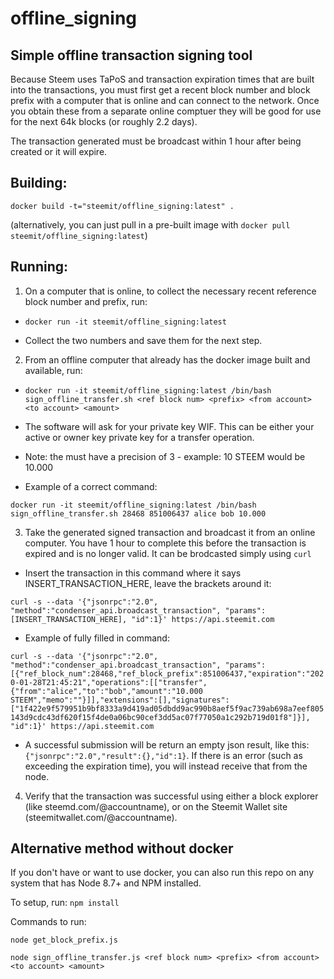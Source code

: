 # offline_signing

## Simple offline transaction signing tool

Because Steem uses TaPoS and transaction expiration times that are built into the transactions, you must first get a recent block number and block prefix with a computer that is online and can connect to the network. Once you obtain these from a separate online comptuer they will be good for use for the next 64k blocks (or roughly 2.2 days).

The transaction generated must be broadcast within 1 hour after being created or it will expire.

## Building:

`
docker build -t="steemit/offline_signing:latest" .
`

(alternatively, you can just pull in a pre-built image with `docker pull steemit/offline_signing:latest`)

## Running:

1. On a computer that is online, to collect the necessary recent reference block number and prefix, run:

- `docker run -it steemit/offline_signing:latest`

- Collect the two numbers and save them for the next step.

2. From an offline computer that already has the docker image built and available, run:

- `docker run -it steemit/offline_signing:latest /bin/bash sign_offline_transfer.sh <ref block num> <prefix> <from account> <to account> <amount>`

- The software will ask for your private key WIF. This can be either your active or owner key private key for a transfer operation.

- Note: the <amount> must have a precision of 3 - example: 10 STEEM would be 10.000

- Example of a correct command:

`docker run -it steemit/offline_signing:latest /bin/bash sign_offline_transfer.sh 28468 851006437 alice bob 10.000`

3. Take the generated signed transaction and broadcast it from an online computer. You have 1 hour to complete this before the transaction is expired and is no longer valid. It can be brodcasted simply using `curl`

- Insert the transaction in this command where it says INSERT_TRANSACTION_HERE, leave the brackets around it:

`curl -s --data '{"jsonrpc":"2.0", "method":"condenser_api.broadcast_transaction", "params":[INSERT_TRANSACTION_HERE], "id":1}' https://api.steemit.com`

- Example of fully filled in command:

`curl -s --data '{"jsonrpc":"2.0", "method":"condenser_api.broadcast_transaction", "params":[{"ref_block_num":28468,"ref_block_prefix":851006437,"expiration":"2020-01-28T21:45:21","operations":[["transfer",{"from":"alice","to":"bob","amount":"10.000 STEEM","memo":""}]],"extensions":[],"signatures":["1f422e9f579951b9bf8333a9d419ad05dbdd9ac990b8aef5f9ac739ab698a7eef805143d9cdc43df620f15f4de0a06bc90cef3dd5ac07f77050a1c292b719d01f8"]}], "id":1}' https://api.steemit.com`

- A successful submission will be return an empty json result, like this: `{"jsonrpc":"2.0","result":{},"id":1}`. If there is an error (such as exceeding the expiration time), you will instead receive that from the node.

4. Verify that the transaction was successful using either a block explorer (like steemd.com/@accountname), or on the Steemit Wallet site (steemitwallet.com/@accountname). 

## Alternative method without docker 

If you don't have or want to use docker, you can also run this repo on any system that has Node 8.7+ and NPM installed.

To setup, run: `npm install`

Commands to run:

`node get_block_prefix.js`

`node sign_offline_transfer.js <ref block num> <prefix> <from account> <to account> <amount>`